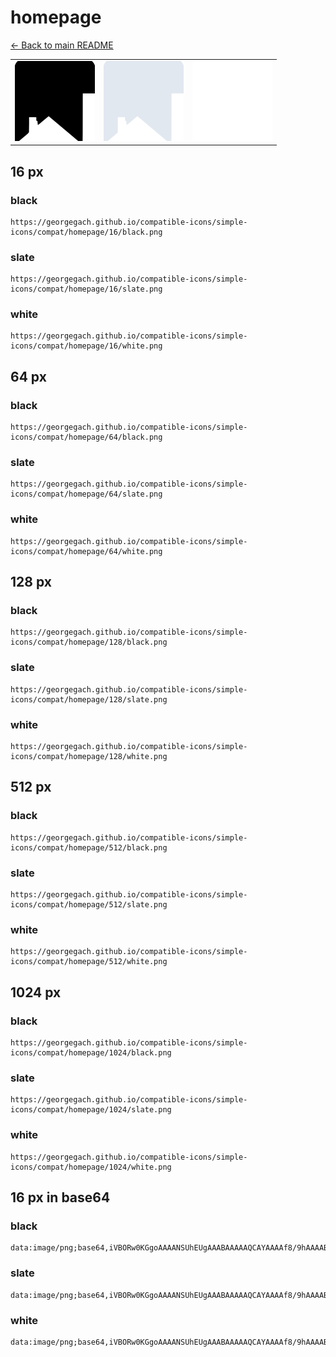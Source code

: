# homepage

[← Back to main README](../../README.md)

<table><tr>
  <td><img src="./128/black.png" width="128" alt="homepage black icon" /></td>
  <td><img src="./128/slate.png" width="128" alt="homepage slate icon" /></td>
  <td><img src="./128/white.png" width="128" alt="homepage white icon" /></td>
</tr></table>

## 16 px

### black
```
https://georgegach.github.io/compatible-icons/simple-icons/compat/homepage/16/black.png
```

### slate
```
https://georgegach.github.io/compatible-icons/simple-icons/compat/homepage/16/slate.png
```

### white
```
https://georgegach.github.io/compatible-icons/simple-icons/compat/homepage/16/white.png
```

## 64 px

### black
```
https://georgegach.github.io/compatible-icons/simple-icons/compat/homepage/64/black.png
```

### slate
```
https://georgegach.github.io/compatible-icons/simple-icons/compat/homepage/64/slate.png
```

### white
```
https://georgegach.github.io/compatible-icons/simple-icons/compat/homepage/64/white.png
```

## 128 px

### black
```
https://georgegach.github.io/compatible-icons/simple-icons/compat/homepage/128/black.png
```

### slate
```
https://georgegach.github.io/compatible-icons/simple-icons/compat/homepage/128/slate.png
```

### white
```
https://georgegach.github.io/compatible-icons/simple-icons/compat/homepage/128/white.png
```

## 512 px

### black
```
https://georgegach.github.io/compatible-icons/simple-icons/compat/homepage/512/black.png
```

### slate
```
https://georgegach.github.io/compatible-icons/simple-icons/compat/homepage/512/slate.png
```

### white
```
https://georgegach.github.io/compatible-icons/simple-icons/compat/homepage/512/white.png
```

## 1024 px

### black
```
https://georgegach.github.io/compatible-icons/simple-icons/compat/homepage/1024/black.png
```

### slate
```
https://georgegach.github.io/compatible-icons/simple-icons/compat/homepage/1024/slate.png
```

### white
```
https://georgegach.github.io/compatible-icons/simple-icons/compat/homepage/1024/white.png
```

## 16 px in base64

### black
```
data:image/png;base64,iVBORw0KGgoAAAANSUhEUgAAABAAAAAQCAYAAAAf8/9hAAAABmJLR0QA/wD/AP+gvaeTAAAAyElEQVQ4jcXSMUoDQRTG8d+GsIidW1ml8yRewdpa8AZWyRHSpA72XsFOEOwEixQ2Gmy0EUwWSSAWswuzsLuwu4UPBt6bme/P+94MPOAXh44rx9MIE6S6xxFORz2ElRgKSP69g3TcU3iHV+zhXfcnvClJfS1kQwEndYAtvoVfCZ/YNQCOY0BS5GucY1XkV7jHTw0giYu1MJiXor7GWXRxji/VIS7rAM8N7cIlPiLAIrZA8P7YArjFBd6KOo8PN5i1iOPIhPan5cYfhh0/wva3f0oAAAAASUVORK5CYII=
```

### slate
```
data:image/png;base64,iVBORw0KGgoAAAANSUhEUgAAABAAAAAQCAYAAAAf8/9hAAAABmJLR0QA/wD/AP+gvaeTAAABG0lEQVQ4jaWSvy6DcRiFn/O2aUSi2g76T1q3IHEFTHbXIDZ3IVaDxSBh5xJsxFKTxWBAExERaUhVfP29hrY+f2rwc6Y3JzlPzkle3dx1jkPwBYkcf1PPnXNzvBERBpiQUTGCR2SHCo4JxQOELD490D8BymVjYu4cYFy6k0QBJM4a5cIGxE5wSqMzCiBRHAPwruMd0OvQuMd4G1vAmfwAuHzwCK42QUsQLiTaIWTW1NcR8uefFdLnSRvIk2at0MqY7SAtztWmDmcr+WXJdgUPXxt4b3RnU5M+QH1mejvdKgfWr24fW2a26e5VAJl1vzVQB/npuL0AzWpx39AK7tcAFnj5BFDRPdlqVkqrvwEA6uX8iRKbx7XXJzyN/Hcbcl5HJZocywAAAABJRU5ErkJggg==
```

### white
```
data:image/png;base64,iVBORw0KGgoAAAANSUhEUgAAABAAAAAQCAYAAAAf8/9hAAAABmJLR0QA/wD/AP+gvaeTAAAAyklEQVQ4jcWQvQ4BYRREzxXZiI5KpfMG3sArqNUSL0Gj16hF7xV0EpVCKBQaEQ3NJn5DMgofWbJb+BSmmnuTOblzTdIIKAMB3+kMzFJA0SMMkAEKKY/gm34F2N8vCNKewQGwBG6+gImZtcG/Qv5pfAG5OMARCIGLm7fANQGQjQLM+TVQARbO14EhsI8B2MtJWuuhuZsbkkrOm6SOpJ3e1YsDTJMKS6pJ2kQA3c8fhMA4CWBmfaAKrNzqFKUfJLWSwh+X5CX1JDWfuztJRHTZAHRI9AAAAABJRU5ErkJggg==
```

